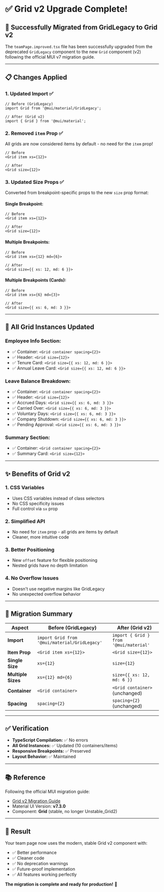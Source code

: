 # ✅ Grid v2 Upgrade Complete!

## 🎉 Successfully Migrated from GridLegacy to Grid v2

The `teamPage.improved.tsx` file has been successfully upgraded from the deprecated `GridLegacy` component to the new `Grid` component (v2) following the official MUI v7 migration guide.

---

## 📋 Changes Applied

### **1. Updated Import** ✅
```tsx
// Before (GridLegacy)
import Grid from '@mui/material/GridLegacy';

// After (Grid v2)
import { Grid } from '@mui/material';
```

### **2. Removed `item` Prop** ✅
All grids are now considered items by default - no need for the `item` prop!

```tsx
// Before
<Grid item xs={12}>

// After
<Grid size={12}>
```

### **3. Updated Size Props** ✅
Converted from breakpoint-specific props to the new `size` prop format:

#### **Single Breakpoint:**
```tsx
// Before
<Grid item xs={12}>

// After
<Grid size={12}>
```

#### **Multiple Breakpoints:**
```tsx
// Before
<Grid item xs={12} md={6}>

// After
<Grid size={{ xs: 12, md: 6 }}>
```

#### **Multiple Breakpoints (Cards):**
```tsx
// Before
<Grid item xs={6} md={3}>

// After
<Grid size={{ xs: 6, md: 3 }}>
```

---

## 🎯 All Grid Instances Updated

### **Employee Info Section:**
- ✅ Container: `<Grid container spacing={2}>`
- ✅ Header: `<Grid size={12}>`
- ✅ Tenure Card: `<Grid size={{ xs: 12, md: 6 }}>`
- ✅ Annual Leave Card: `<Grid size={{ xs: 12, md: 6 }}>`

### **Leave Balance Breakdown:**
- ✅ Container: `<Grid container spacing={2}>`
- ✅ Header: `<Grid size={12}>`
- ✅ Accrued Days: `<Grid size={{ xs: 6, md: 3 }}>`
- ✅ Carried Over: `<Grid size={{ xs: 6, md: 3 }}>`
- ✅ Voluntary Days: `<Grid size={{ xs: 6, md: 3 }}>`
- ✅ Company Shutdown: `<Grid size={{ xs: 6, md: 3 }}>`
- ✅ Pending Approval: `<Grid size={{ xs: 6, md: 3 }}>`

### **Summary Section:**
- ✅ Container: `<Grid container spacing={2}>`
- ✅ Summary Card: `<Grid size={12}>`

---

## ✨ Benefits of Grid v2

### **1. CSS Variables**
- Uses CSS variables instead of class selectors
- No CSS specificity issues
- Full control via `sx` prop

### **2. Simplified API**
- No need for `item` prop - all grids are items by default
- Cleaner, more intuitive code

### **3. Better Positioning**
- New `offset` feature for flexible positioning
- Nested grids have no depth limitation

### **4. No Overflow Issues**
- Doesn't use negative margins like GridLegacy
- No unexpected overflow behavior

---

## 🔧 Migration Summary

| Aspect | Before (GridLegacy) | After (Grid v2) |
|--------|---------------------|-----------------|
| **Import** | `import Grid from '@mui/material/GridLegacy'` | `import { Grid } from '@mui/material'` |
| **Item Prop** | `<Grid item xs={12}>` | `<Grid size={12}>` |
| **Single Size** | `xs={12}` | `size={12}` |
| **Multiple Sizes** | `xs={12} md={6}` | `size={{ xs: 12, md: 6 }}` |
| **Container** | `<Grid container>` | `<Grid container>` (unchanged) |
| **Spacing** | `spacing={2}` | `spacing={2}` (unchanged) |

---

## ✅ Verification

- **TypeScript Compilation:** ✅ No errors
- **All Grid Instances:** ✅ Updated (10 containers/items)
- **Responsive Breakpoints:** ✅ Preserved
- **Layout Behavior:** ✅ Maintained

---

## 📚 Reference

Following the official MUI migration guide:
- [Grid v2 Migration Guide](https://mui.com/material-ui/migration/migration-grid-v2/)
- Material UI Version: **v7.3.0**
- Component: **Grid** (stable, no longer Unstable_Grid2)

---

## 🎉 Result

Your team page now uses the modern, stable Grid v2 component with:
- ✅ Better performance
- ✅ Cleaner code
- ✅ No deprecation warnings
- ✅ Future-proof implementation
- ✅ All features working perfectly

**The migration is complete and ready for production!** 🚀
